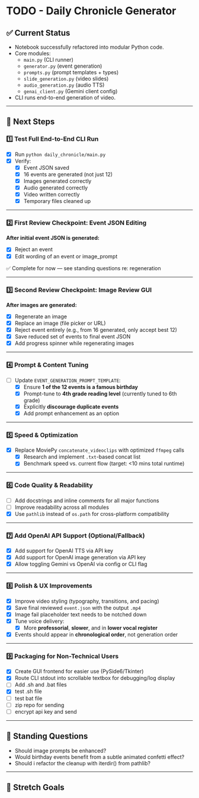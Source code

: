 # TODO - Daily Chronicle Generator

## ✅ Current Status

- Notebook successfully refactored into modular Python code.
- Core modules:
    - `main.py` (CLI runner)
    - `generator.py` (event generation)
    - `prompts.py` (prompt templates + types)
    - `slide_generation.py` (video slides)
    - `audio_generation.py` (audio TTS)
    - `genai_client.py` (Gemini client config)
- CLI runs end-to-end generation of video.

---

## 🚀 Next Steps

### 1️⃣ Test Full End-to-End CLI Run

- [x] Run `python daily_chronicle/main.py`
- [x] Verify:
    - [x] Event JSON saved
    - [x] 16 events are generated (not just 12)
    - [x] Images generated correctly
    - [x] Audio generated correctly
    - [x] Video written correctly
    - [x] Temporary files cleaned up

---

### 2️⃣ First Review Checkpoint: **Event JSON Editing**

**After initial event JSON is generated:**

- [x] Reject an event
- [x] Edit wording of an event or image_prompt

✅ Complete for now — see standing questions re: regeneration

---

### 3️⃣ Second Review Checkpoint: **Image Review GUI**

**After images are generated:**

- [x] Regenerate an image
- [x] Replace an image (file picker or URL)
- [x] Reject event entirely (e.g., from 16 generated, only accept best 12)
- [x] Save reduced set of events to final event JSON
- [x] Add progress spinner while regenerating images

---

### 4️⃣ Prompt & Content Tuning

- [ ] Update `EVENT_GENERATION_PROMPT_TEMPLATE`:
    - [x] Ensure **1 of the 12 events is a famous birthday**
    - [x] Prompt-tune to **4th grade reading level** (currently tuned to 6th grade)
    - [x] Explicitly **discourage duplicate events**
    - [x] Add prompt enhancement as an option

---

### 5️⃣ Speed & Optimization

- [x] Replace MoviePy `concatenate_videoclips` with optimized `ffmpeg` calls
    - [x] Research and implement `.txt`-based concat list
    - [x] Benchmark speed vs. current flow (target: <10 mins total runtime)

---

### 6️⃣ Code Quality & Readability

- [ ] Add docstrings and inline comments for all major functions
- [ ] Improve readability across all modules
- [x] Use `pathlib` instead of `os.path` for cross-platform compatibility

---

### 7️⃣ Add OpenAI API Support (Optional/Fallback)

- [x] Add support for OpenAI TTS via API key
- [x] Add support for OpenAI image generation via API key
- [x] Allow toggling Gemini vs OpenAI via config or CLI flag

---

### 8️⃣ Polish & UX Improvements

- [x] Improve video styling (typography, transitions, and pacing)
- [x] Save final reviewed `event.json` with the output `.mp4`
- [x] Image fail placeholder text needs to be notched down
- [x] Tune voice delivery:
    - [x] More **professorial**, **slower**, and in **lower vocal register**
- [x] Events should appear in **chronological order**, not generation order

---

### 9️⃣ Packaging for Non-Technical Users

- [x] Create GUI frontend for easier use (PySide6/Tkinter)
- [x] Route CLI stdout into scrollable textbox for debugging/log display
- [ ] Add .sh and .bat files
- [x] test .sh file
- [ ] test bat file
- [ ] zip repo for sending
- [ ] encrypt api key and send

---

## 🧠 Standing Questions

- Should image prompts be enhanced?
- Would birthday events benefit from a subtle animated confetti effect?
- Should i refactor the cleanup with iterdir() from pathlib?

---

## 🌱 Stretch Goals